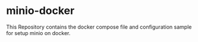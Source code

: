 # minio-docker
This Repository contains the docker compose file and configuration sample for setup minio on docker.